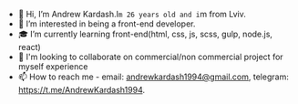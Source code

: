 - 👋 Hi, I’m Andrew Kardash.I`m 26 years old and i`m from Lviv.
- 👀 I’m interested in being a front-end developer. 
- :mortar_board: I’m currently learning front-end(html, css, js, scss, gulp, node.js, react)
- :office: I'm looking to collaborate on commercial/non commercial project for myself experience 
- 📫 How to reach me - email: <andrewkardash1994@gmail.com>, telegram: https://t.me/AndrewKardash1994.

<!---
AndrewKardash/AndrewKardash is a ✨ special ✨ repository because its `README.md` (this file) appears on your GitHub profile.
You can click the Preview link to take a look at your changes.
--->
